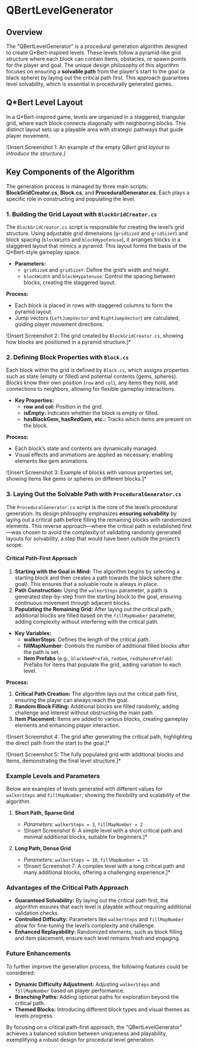 # QBertLevelGenerator

## Overview

The "QBertLevelGenerator" is a procedural generation algorithm designed to create Q*Bert-inspired levels. These levels follow a pyramid-like grid structure where each block can contain items, obstacles, or spawn points for the player and goal. The unique design philosophy of this algorithm focuses on ensuring a **solvable path** from the player's start to the goal (a black sphere) by laying out the critical path first. This approach guarantees level solvability, which is essential in procedurally generated games.

## Q*Bert Level Layout

In a Q*Bert-inspired game, levels are organized in a staggered, triangular grid, where each block connects diagonally with neighboring blocks. This distinct layout sets up a playable area with strategic pathways that guide player movement.

![Insert Screenshot 1: An example of the empty Q*Bert grid layout to introduce the structure.]*

## Key Components of the Algorithm

The generation process is managed by three main scripts: **BlockGridCreator.cs**, **Block.cs**, and **ProceduralGenerator.cs**. Each plays a specific role in constructing and populating the level.

### 1. Building the Grid Layout with `BlockGridCreator.cs`

The `BlockGridCreator.cs` script is responsible for creating the level’s grid structure. Using adjustable grid dimensions (`gridSizeX` and `gridSizeY`) and block spacing (`blockWidth` and `blockHypotenuse`), it arranges blocks in a staggered layout that mimics a pyramid. This layout forms the basis of the Q*Bert-style gameplay space.

- **Parameters:**
  - `gridSizeX` and `gridSizeY`: Define the grid’s width and height.
  - `blockWidth` and `blockHypotenuse`: Control the spacing between blocks, creating the staggered layout.

**Process:**
- Each block is placed in rows with staggered columns to form the pyramid layout.
- Jump vectors (`LeftJumpVector` and `RightJumpVector`) are calculated, guiding player movement directions.

![Insert Screenshot 2: The grid created by `BlockGridCreator.cs`, showing how blocks are positioned in a pyramid structure.]*

### 2. Defining Block Properties with `Block.cs`

Each block within the grid is defined by `Block.cs`, which assigns properties such as state (empty or filled) and potential contents (gems, spheres). Blocks know their own position (`row` and `col`), any items they hold, and connections to neighbors, allowing for flexible gameplay interactions.

- **Key Properties:**
  - **row and col:** Position in the grid.
  - **isEmpty:** Indicates whether the block is empty or filled.
  - **hasBlackGem, hasRedGem, etc.:** Tracks which items are present on the block.

**Process:**
- Each block’s state and contents are dynamically managed.
- Visual effects and animations are applied as necessary, enabling elements like gem animations.

![Insert Screenshot 3: Example of blocks with various properties set, showing items like gems or spheres on different blocks.]*

### 3. Laying Out the Solvable Path with `ProceduralGenerator.cs`

The `ProceduralGenerator.cs` script is the core of the level’s procedural generation. Its design philosophy emphasizes **ensuring solvability** by laying out a critical path before filling the remaining blocks with randomized elements. This reverse approach—where the critical path is established first—was chosen to avoid the complexity of validating randomly generated layouts for solvability, a step that would have been outside the project’s scope.

#### Critical Path-First Approach

1. **Starting with the Goal in Mind:** The algorithm begins by selecting a starting block and then creates a path towards the black sphere (the goal). This ensures that a solvable route is always in place.
2. **Path Construction:** Using the `walkerSteps` parameter, a path is generated step-by-step from the starting block to the goal, ensuring continuous movement through adjacent blocks.
3. **Populating the Remaining Grid:** After laying out the critical path, additional blocks are filled based on the `fillMapNumber` parameter, adding complexity without interfering with the critical path.

- **Key Variables:**
  - **walkerSteps**: Defines the length of the critical path.
  - **fillMapNumber**: Controls the number of additional filled blocks after the path is set.
  - **Item Prefabs** (e.g., `blackGemPrefab`, `redGem`, `redSpherePrefab`): Prefabs for items that populate the grid, adding variation to each level.

**Process:**
1. **Critical Path Creation:** The algorithm lays out the critical path first, ensuring the player can always reach the goal.
2. **Random Block Filling:** Additional blocks are filled randomly, adding challenge and interest without obstructing the main path.
3. **Item Placement:** Items are added to various blocks, creating gameplay elements and enhancing player interaction.

![Insert Screenshot 4: The grid after generating the critical path, highlighting the direct path from the start to the goal.]*

![Insert Screenshot 5: The fully populated grid with additional blocks and items, demonstrating the final level structure.]*

### Example Levels and Parameters

Below are examples of levels generated with different values for `walkerSteps` and `fillMapNumber`, showing the flexibility and scalability of the algorithm.

1. **Short Path, Sparse Grid**

   - *Parameters:* `walkerSteps = 3`, `fillMapNumber = 2`
   - ![Insert Screenshot 6: A simple level with a short critical path and minimal additional blocks, suitable for beginners.]*
  
2. **Long Path, Dense Grid**

   - *Parameters:* `walkerSteps = 10`, `fillMapNumber = 15`
   - ![Insert Screenshot 7: A complex level with a long critical path and many additional blocks, offering a challenging experience.]*
  
### Advantages of the Critical Path Approach

- **Guaranteed Solvability:** By laying out the critical path first, the algorithm ensures that each level is playable without requiring additional validation checks.
- **Controlled Difficulty:** Parameters like `walkerSteps` and `fillMapNumber` allow for fine-tuning the level’s complexity and challenge.
- **Enhanced Replayability:** Randomized elements, such as block filling and item placement, ensure each level remains fresh and engaging.

### Future Enhancements

To further improve the generation process, the following features could be considered:

- **Dynamic Difficulty Adjustment:** Adjusting `walkerSteps` and `fillMapNumber` based on player performance.
- **Branching Paths:** Adding optional paths for exploration beyond the critical path.
- **Themed Blocks:** Introducing different block types and visual themes as levels progress.

By focusing on a critical path-first approach, the "QBertLevelGenerator" achieves a balanced solution between uniqueness and playability, exemplifying a robust design for procedural level generation.
